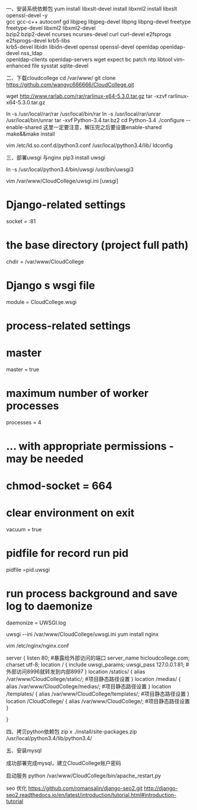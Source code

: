 一、安装系统依赖包
 yum install libxslt-devel  install libxml2   install libxslt  openssl-devel -y \
gcc gcc-c++ autoconf gd libjpeg libjpeg-devel libpng libpng-devel freetype \
freetype-devel libxml2 libxml2-devel \
bzip2 bzip2-devel ncurses ncurses-devel curl curl-devel e2fsprogs e2fsprogs-devel krb5-libs \
krb5-devel libidn libidn-devel openssl openssl-devel openldap openldap-devel nss_ldap \
openldap-clients openldap-servers wget expect bc patch ntp libtool vim-enhanced file sysstat sqlite-devel

二、下载cloudcollege
cd /var/www/
git clone https://github.com/wangyc666666/CloudCollege.git


wget http://www.rarlab.com/rar/rarlinux-x64-5.3.0.tar.gz
 tar -xzvf rarlinux-x64-5.3.0.tar.gz 

ln -s /usr/local/rar/rar /usr/local/bin/rar
ln -s /usr/local/rar/unrar /usr/local/bin/unrar
tar -xvf Python-3.4.tar.bz2
  cd Python-3.4
  ./configure  --enable-shared       这里一定要注意，解压完之后要设置enable-shared
 make&&make install

 vim /etc/ld.so.conf.d/python3.conf
/usr/local/python3.4/lib/
ldconfig

三、部署uwsgi 与nginx
pip3 install uwsgi

ln -s /usr/local/python3.4/bin/uwsgi /usr/bin/uwsgi3

vim /var/www/CloudCollege/uwsgi.ini
[uwsgi]
# Django-related settings
socket = :81

# the base directory (project full path)
chdir           = /var/www/CloudCollege

# Django s wsgi file
module          = CloudCollege.wsgi

# process-related settings
# master
master          = true

# maximum number of worker processes
processes       = 4

# ... with appropriate permissions - may be needed
# chmod-socket    = 664
# clear environment on exit
vacuum          = true
# pidfile for record run pid 
pidfile        =pid.uwsgi
# run process background and save log to daemonize
daemonize    = UWSGI.log

uwsgi --ini /var/www/CloudCollege/uwsgi.ini
yum install nginx


vim /etc/nginx/nginx.conf


server {
    listen 80; #暴露给外部访问的端口
    server_name hicloudcollege.com;
        charset utf-8;
    location / {
        include uwsgi_params;
        uwsgi_pass 127.0.0.1:81; #外部访问8996就转发到内部8997
    }
    location /statics/ {
        alias /var/www/CloudCollege/static/; #项目静态路径设置
    }
    location /medias/ {
        alias /var/www/CloudCollege/medias/; #项目静态路径设置
    }
    location /templates/ {
        alias /var/www/CloudCollege/templates/; #项目静态路径设置
    }
    location /CloudCollege/ {
        alias /var/www/CloudCollege/; #项目静态路径设置
    }


}


四、拷贝python依赖包
zip x ./install/site-packages.zip /usr/local/python3.4/lib/python3.4/

五、安装mysql

成功部署完成mysql，建立CloudCollege账户密码

启动服务
python /var/www/CloudCollege/bin/apache_restart.py

seo 优化
https://github.com/romansalin/django-seo2.git
http://django-seo2.readthedocs.io/en/latest/introduction/tutorial.html#introduction-tutorial
